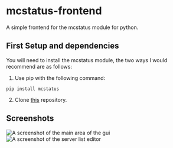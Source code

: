 # mcstatus-frontend
A simple frontend for the mcstatus module for python.

## First Setup and dependencies
You will need to install the mcstatus module, the two ways I would recommend are as follows:
1. Use pip with the following command:
```
pip install mcstatus
```
2. Clone [this](https://github.com/py-mine/mcstatus) repository.

## Screenshots
![A screenshot of the main area of the gui]()
![A screenshot of the server list editor]()
